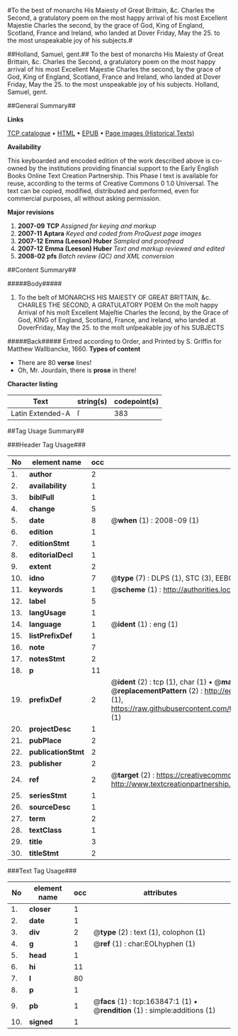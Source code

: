 #To the best of monarchs His Maiesty of Great Brittain, &c. Charles the Second, a gratulatory poem on the most happy arrival of his most Excellent Majestie Charles the second, by the grace of God, King of England, Scotland, France and Ireland, who landed at Dover Friday, May the 25. to the most unspeakable joy of his subjects.#

##Holland, Samuel, gent.##
To the best of monarchs His Maiesty of Great Brittain, &c. Charles the Second, a gratulatory poem on the most happy arrival of his most Excellent Majestie Charles the second, by the grace of God, King of England, Scotland, France and Ireland, who landed at Dover Friday, May the 25. to the most unspeakable joy of his subjects.
Holland, Samuel, gent.

##General Summary##

**Links**

[TCP catalogue](http://www.ota.ox.ac.uk/tcp/)  • 
[HTML](http://tei.it.ox.ac.uk/tcp/Texts-HTML/free/A86/A86461.html)  • 
[EPUB](http://tei.it.ox.ac.uk/tcp/Texts-EPUB/free/A86/A86461.epub) • 
[Page images (Historical Texts)](https://data.historicaltexts.jisc.ac.uk/view?pubId=eebo-99871035e&pageId=eebo-99871035e-163847-1)

**Availability**

This keyboarded and encoded edition of the
	       work described above is co-owned by the institutions
	       providing financial support to the Early English Books
	       Online Text Creation Partnership. This Phase I text is
	       available for reuse, according to the terms of Creative
	       Commons 0 1.0 Universal. The text can be copied,
	       modified, distributed and performed, even for
	       commercial purposes, all without asking permission.

**Major revisions**

1. __2007-09__ __TCP__ *Assigned for keying and markup*
1. __2007-11__ __Aptara__ *Keyed and coded from ProQuest page images*
1. __2007-12__ __Emma (Leeson) Huber__ *Sampled and proofread*
1. __2007-12__ __Emma (Leeson) Huber__ *Text and markup reviewed and edited*
1. __2008-02__ __pfs__ *Batch review (QC) and XML conversion*

##Content Summary##

#####Body#####

1. To the beſt of MONARCHS
HIS
MAIESTY
OF GREAT BRITTAIN, &c.
CHARLES
THE SECOND,
A GRATULATORY POEM
On the moſt happy Arrival of his moſt Excellent Majeſtie Charles the ſecond, by the Grace of God, KING of England, Scotland,
France, and Ireland, who landed at DoverFriday, May the 25. to the moſt unſpeakable joy of his SUBJECTS

#####Back#####
Entred according to Order, and Printed by S. Griffin for Matthew Wallbancke, 1660.
**Types of content**

  * There are 80 **verse** lines!
  * Oh, Mr. Jourdain, there is **prose** in there!

**Character listing**


|Text|string(s)|codepoint(s)|
|---|---|---|
|Latin Extended-A|ſ|383|

##Tag Usage Summary##

###Header Tag Usage###

|No|element name|occ|attributes|
|---|---|---|---|
|1.|__author__|2||
|2.|__availability__|1||
|3.|__biblFull__|1||
|4.|__change__|5||
|5.|__date__|8| @__when__ (1) : 2008-09 (1)|
|6.|__edition__|1||
|7.|__editionStmt__|1||
|8.|__editorialDecl__|1||
|9.|__extent__|2||
|10.|__idno__|7| @__type__ (7) : DLPS (1), STC (3), EEBO-CITATION (1), PROQUEST (1), VID (1)|
|11.|__keywords__|1| @__scheme__ (1) : http://authorities.loc.gov/ (1)|
|12.|__label__|5||
|13.|__langUsage__|1||
|14.|__language__|1| @__ident__ (1) : eng (1)|
|15.|__listPrefixDef__|1||
|16.|__note__|7||
|17.|__notesStmt__|2||
|18.|__p__|11||
|19.|__prefixDef__|2| @__ident__ (2) : tcp (1), char (1)  •  @__matchPattern__ (2) : ([0-9\-]+):([0-9IVX]+) (1), (.+) (1)  •  @__replacementPattern__ (2) : http://eebo.chadwyck.com/downloadtiff?vid=$1&page=$2 (1), https://raw.githubusercontent.com/textcreationpartnership/Texts/master/tcpchars.xml#$1 (1)|
|20.|__projectDesc__|1||
|21.|__pubPlace__|2||
|22.|__publicationStmt__|2||
|23.|__publisher__|2||
|24.|__ref__|2| @__target__ (2) : https://creativecommons.org/publicdomain/zero/1.0/ (1), http://www.textcreationpartnership.org/docs/. (1)|
|25.|__seriesStmt__|1||
|26.|__sourceDesc__|1||
|27.|__term__|2||
|28.|__textClass__|1||
|29.|__title__|3||
|30.|__titleStmt__|2||


###Text Tag Usage###

|No|element name|occ|attributes|
|---|---|---|---|
|1.|__closer__|1||
|2.|__date__|1||
|3.|__div__|2| @__type__ (2) : text (1), colophon (1)|
|4.|__g__|1| @__ref__ (1) : char:EOLhyphen (1)|
|5.|__head__|1||
|6.|__hi__|11||
|7.|__l__|80||
|8.|__p__|1||
|9.|__pb__|1| @__facs__ (1) : tcp:163847:1 (1)  •  @__rendition__ (1) : simple:additions (1)|
|10.|__signed__|1||
